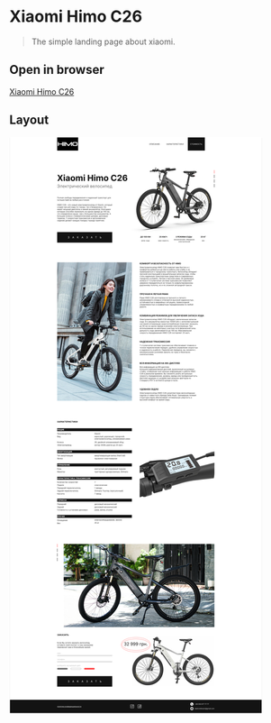 # Xiaomi Himo C26

> The simple landing page about xiaomi.

## Open in browser

[Xiaomi Himo C26](https://protasigor.github.io/WS_XiaomiHimoC26)

## Layout

<img src='layout.jpg' alt='layout site' style="display:block;width:'100%';object-fit:contain;"></img>
